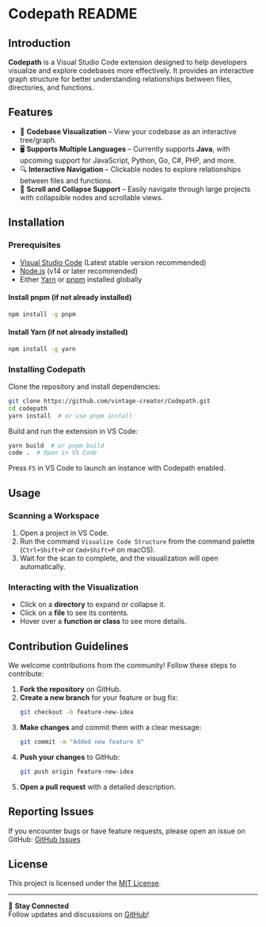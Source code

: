 # Codepath README

## Introduction

**Codepath** is a Visual Studio Code extension designed to help developers visualize and explore codebases more effectively. It provides an interactive graph structure for better understanding relationships between files, directories, and functions.

## Features

- 📂 **Codebase Visualization** – View your codebase as an interactive tree/graph.
- 🖥️ **Supports Multiple Languages** – Currently supports **Java**, with upcoming support for JavaScript, Python, Go, C#, PHP, and more.  
- 🔍 **Interactive Navigation** – Clickable nodes to explore relationships between files and functions.
- 📜 **Scroll and Collapse Support** – Easily navigate through large projects with collapsible nodes and scrollable views.

## Installation

### Prerequisites
- [Visual Studio Code](https://code.visualstudio.com/) (Latest stable version recommended)
- [Node.js](https://nodejs.org/) (v14 or later recommended)
- Either [Yarn](https://yarnpkg.com/) or [pnpm](https://pnpm.io/) installed globally

#### Install pnpm (if not already installed)
```bash
npm install -g pnpm
```

#### Install Yarn (if not already installed)
```bash
npm install -g yarn
```

### Installing Codepath
Clone the repository and install dependencies:
```bash
git clone https://github.com/vintage-creator/Codepath.git
cd codepath
yarn install  # or use pnpm install
```

Build and run the extension in VS Code:
```bash
yarn build  # or pnpm build
code .  # Open in VS Code
```

Press `F5` in VS Code to launch an instance with Codepath enabled.

## Usage

### Scanning a Workspace
1. Open a project in VS Code.
2. Run the command `Visualize Code Structure` from the command palette (`Ctrl+Shift+P` or `Cmd+Shift+P` on macOS).
3. Wait for the scan to complete, and the visualization will open automatically.

### Interacting with the Visualization
- Click on a **directory** to expand or collapse it.
- Click on a **file** to see its contents.
- Hover over a **function or class** to see more details.

## Contribution Guidelines

We welcome contributions from the community! Follow these steps to contribute:

1. **Fork the repository** on GitHub.
2. **Create a new branch** for your feature or bug fix:
   ```bash
   git checkout -b feature-new-idea
   ```
3. **Make changes** and commit them with a clear message:
   ```bash
   git commit -m "Added new feature X"
   ```
4. **Push your changes** to GitHub:
   ```bash
   git push origin feature-new-idea
   ```
5. **Open a pull request** with a detailed description.

## Reporting Issues

If you encounter bugs or have feature requests, please open an issue on GitHub:
[GitHub Issues](https://github.com/vintage-creator/Codepath/issues)

## License

This project is licensed under the [MIT License](LICENSE).

---

📢 **Stay Connected**  
Follow updates and discussions on [GitHub](https://github.com/vintage-creator/Codepath)!

